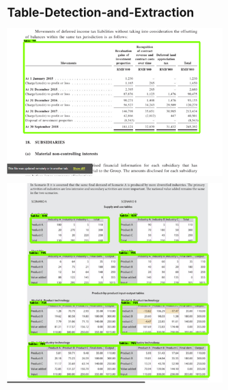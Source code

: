 # Table-Detection-and-Extraction

![](Screenshot_2021-01-18%20Google%20Colaboratory(1).png)

![](Screenshot_2021-01-18%20Google%20Colaboratory.png)

